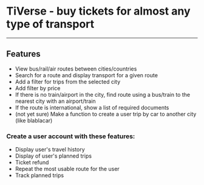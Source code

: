 # TiVerse - buy tickets for almost any type of transport
___

## Features
* View bus/rail/air routes between cities/countries
* Search for a route and display transport for a given route
* Add a filter for trips from the selected city
* Add filter by price
* If there is no train/airport in the city, find route using a bus/train to the nearest city with an airport/train
* If the route is international, show a list of required documents
* (not yet sure) Make a function to create a user trip by car to another city (like blablacar)
  
### Create a user account with these features:
   * Display user's travel history
   * Display of user's planned trips
   * Ticket refund
   * Repeat the most usable route for the user
   * Track planned trips


